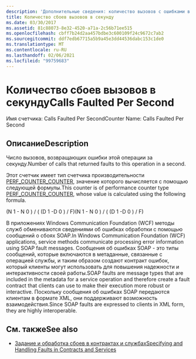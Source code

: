 ```yaml
---
description: 'Дополнительные сведения: количество вызовов с ошибками в секунду'
title: Количество сбоев вызовов в секунду
ms.date: 03/30/2017
ms.assetid: 81c88073-8e32-4520-a71a-2c56b71ee515
ms.openlocfilehash: cbff7b24d2aa457bdbe3c600109f24c9672c7ab2
ms.sourcegitcommit: ddf7edb67715a5b9a45e3dd44536dabc153c1de0
ms.translationtype: MT
ms.contentlocale: ru-RU
ms.lasthandoff: 02/06/2021
ms.locfileid: "99759683"
---
```

# <a name="calls-faulted-per-second"></a><span data-ttu-id="877a5-103">Количество сбоев вызовов в секунду</span><span class="sxs-lookup"><span data-stu-id="877a5-103">Calls Faulted Per Second</span></span>

<span data-ttu-id="877a5-104">Имя счетчика: Calls Faulted Per Second</span><span class="sxs-lookup"><span data-stu-id="877a5-104">Counter Name: Calls Faulted Per Second</span></span>  
  
## <a name="description"></a><span data-ttu-id="877a5-105">Описание</span><span class="sxs-lookup"><span data-stu-id="877a5-105">Description</span></span>  

 <span data-ttu-id="877a5-106">Число вызовов, возвращающих ошибки этой операции за секунду.</span><span class="sxs-lookup"><span data-stu-id="877a5-106">Number of calls that returned faults to this operation in a second.</span></span>  
  
 <span data-ttu-id="877a5-107">Этот счетчик имеет тип счетчика производительности [PERF_COUNTER_COUNTER](/previous-versions/windows/it-pro/windows-server-2003/cc740048(v=ws.10)), значение которого вычисляется с помощью следующей формулы.</span><span class="sxs-lookup"><span data-stu-id="877a5-107">This counter is of performance counter type [PERF_COUNTER_COUNTER](/previous-versions/windows/it-pro/windows-server-2003/cc740048(v=ws.10)), whose value is calculated using the following formula.</span></span>  
  
 <span data-ttu-id="877a5-108">(N 1 - N 0 ) / ( (D 1 -D 0 ) / F)</span><span class="sxs-lookup"><span data-stu-id="877a5-108">(N 1 - N 0 ) / ( (D 1 -D 0 ) / F)</span></span>  
  
 <span data-ttu-id="877a5-109">В приложениях Windows Communication Foundation (WCF) методы служб обмениваются сведениями об ошибках обработки с помощью сообщений о сбоях SOAP.</span><span class="sxs-lookup"><span data-stu-id="877a5-109">In Windows Communication Foundation (WCF) applications, service methods communicate processing error information using SOAP fault messages.</span></span> <span data-ttu-id="877a5-110">Сообщения об ошибках SOAP - это типы сообщений, которые включаются в метаданные, связанные с операцией службы, и таким образом создают контракт ошибок, который клиенты могут использовать для повышения надежности и интерактивности своей работы.</span><span class="sxs-lookup"><span data-stu-id="877a5-110">SOAP faults are message types that are included in the metadata for a service operation and therefore create a fault contract that clients can use to make their execution more robust or interactive.</span></span> <span data-ttu-id="877a5-111">Поскольку сообщения об ошибках SOAP передаются клиентам в формате XML, они поддерживают возможность взаимодействия.</span><span class="sxs-lookup"><span data-stu-id="877a5-111">Since SOAP faults are expressed to clients in XML form, they are highly interoperable.</span></span>  
  
## <a name="see-also"></a><span data-ttu-id="877a5-112">См. также</span><span class="sxs-lookup"><span data-stu-id="877a5-112">See also</span></span>

- [<span data-ttu-id="877a5-113">Задание и обработка сбоев в контрактах и службах</span><span class="sxs-lookup"><span data-stu-id="877a5-113">Specifying and Handling Faults in Contracts and Services</span></span>](../../specifying-and-handling-faults-in-contracts-and-services.md)
